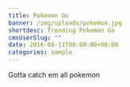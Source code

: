 ```yaml
---
title: Pokemon Go
banner: /img/uploads/pokemon.jpg
shortdesc: Trending Pokemon Go
cmsUserSlug: ""
date: 2016-08-11T00:00:00+08:00
categories: sample
---
```


Gotta catch em all pokemon